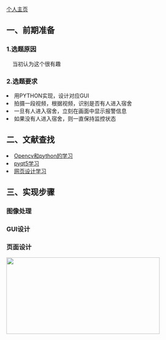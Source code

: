 ﻿<html>
<head>
<meta charset="utf-8">
<title>宿舍异常进入识别监控</title>
</head>
<body>
<a href="https://github.com/yinxin46/yinxin46.github.io">个人主页</a>
<h2>一、前期准备</h2>
<h3>1.选题原因</h3>
<p>&nbsp;&nbsp;&nbsp;&nbsp;当初认为这个很有趣</p>
<h3>2.选题要求</h3>
<p>
<li>用PYTHON实现，设计对应GUI</li>
<li>拍摄一段视频，根据视频，识别是否有人进入宿舍</li>
<li>一旦有人进入宿舍，立刻在画面中显示报警信息</li>
<li>如果没有人进入宿舍，则一直保持监控状态</li>
</p>
<h2>二、文献查找</h2>
<p>
<li><a href="https://www.bilibili.com/video/av24998616?from=search&seid=2838665333098568074">Opencv和python的学习</a></li>
<li><a href="https://www.bilibili.com/video/av24998616?from=search&seid=2838665333098568074">pyqt5学习</a></li>
<li><a href="https://www.runoob.com/html/html-tutorial.html">网页设计学习</a></li>
</p>
<h2>三、实现步骤</h2>
<h3>图像处理</h3>
<h3>GUI设计</h3>
<h3>页面设计</h3>
<img src="https://image.shutterstock.com/image-photo/hands-touching-science-network-connection-260nw-762804589.jpg" width="400" height="200"/>
</body>
</html>
